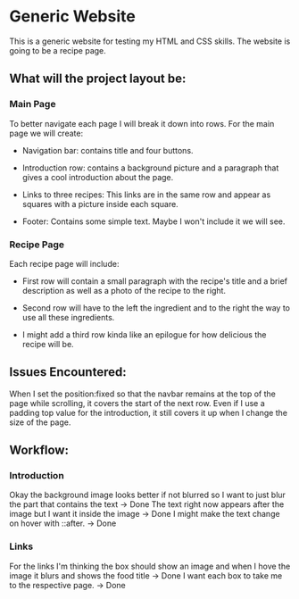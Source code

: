 # Generic Website

This is a generic website for testing my HTML and CSS skills. The website is going to be a recipe page. 

## What will the project layout be:

### Main Page

To better navigate each page I will break it down into rows. For the main page we will create:

- Navigation bar: contains title and four buttons.

- Introduction row: contains a background picture and a paragraph that gives a cool introduction about the page. 

- Links to three recipes: This links are in the same row and appear as squares with a picture inside each square. 

- Footer: Contains some simple text. Maybe I won't include it we will see.

### Recipe Page

Each recipe page will include:

- First row will contain a small paragraph with the recipe's title and a brief description as well as a photo of the recipe to the right. 

- Second row will have to the left the ingredient and to the right the way to use all these ingredients. 

- I might add a third row kinda like an epilogue for how delicious the recipe will be.

## Issues Encountered: 

When I set the position:fixed so that the navbar remains at the top of the page while scrolling, it covers the start of the next row. 
Even if I use a padding top value for the introduction, it still covers it up when I change the size of the page. 

## Workflow: 

### Introduction

Okay the background image looks better if not blurred so I want to just blur the part that contains the text -> Done
The text right now appears after the image but I want it inside the image -> Done
I might make the text change on hover with ::after. -> Done

### Links
For the links I'm thinking the box should show an image and when I hove the image it blurs and shows the food title -> Done
I want each box to take me to the respective page. -> Done 

